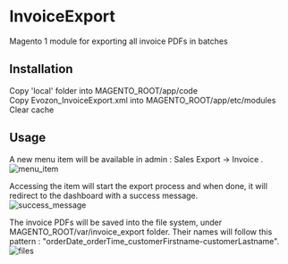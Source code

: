 # InvoiceExport
Magento 1 module for exporting all invoice PDFs in batches

## Installation 
Copy 'local' folder into MAGENTO_ROOT/app/code  
Copy Evozon_InvoiceExport.xml into MAGENTO_ROOT/app/etc/modules  
Clear cache  

## Usage
A new menu item will be available in admin : Sales Export -> Invoice .  
![menu_item](https://user-images.githubusercontent.com/21063382/95190505-1a451f00-07d8-11eb-96ae-969b5c3d18aa.png)  
  
Accessing the item will start the export process and when done, it will redirect to the dashboard with a success message.  
![success_message](https://user-images.githubusercontent.com/21063382/95190503-19ac8880-07d8-11eb-8465-5e510c3b81f2.png)  
  
The invoice PDFs will be saved into the file system, under MAGENTO_ROOT/var/invoice_export folder. Their names will follow this pattern : "orderDate_orderTime_customerFirstname-customerLastname".  
![files](https://user-images.githubusercontent.com/21063382/95190484-0f8a8a00-07d8-11eb-82e3-546a9ca4c344.png)  
